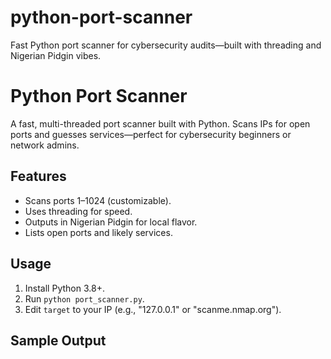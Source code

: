 # python-port-scanner
Fast Python port scanner for cybersecurity audits—built with threading and Nigerian Pidgin vibes.

# Python Port Scanner
A fast, multi-threaded port scanner built with Python. Scans IPs for open ports and guesses services—perfect for cybersecurity beginners or network admins.

## Features
- Scans ports 1–1024 (customizable).
- Uses threading for speed.
- Outputs in Nigerian Pidgin for local flavor.
- Lists open ports and likely services.

## Usage
1. Install Python 3.8+.
2. Run `python port_scanner.py`.
3. Edit `target` to your IP (e.g., "127.0.0.1" or "scanme.nmap.org").

## Sample Output
